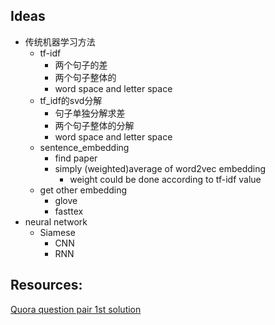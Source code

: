 ## Ideas
* 传统机器学习方法
    - tf-idf 
        - 两个句子的差
        - 两个句子整体的
        - word space and letter space
    - tf_idf的svd分解
        - 句子单独分解求差
        - 两个句子整体的分解
        - word space and letter space
    - sentence_embedding
        - find paper
        - simply (weighted)average of word2vec embedding
            - weight could be done according to tf-idf value 
    - get other embedding 
        - glove
        - fasttex
* neural network
    - Siamese
        - CNN
        - RNN

## Resources:
[Quora question pair 1st solution](!https://www.kaggle.com/c/quora-question-pairs/discussion/34355)

    


